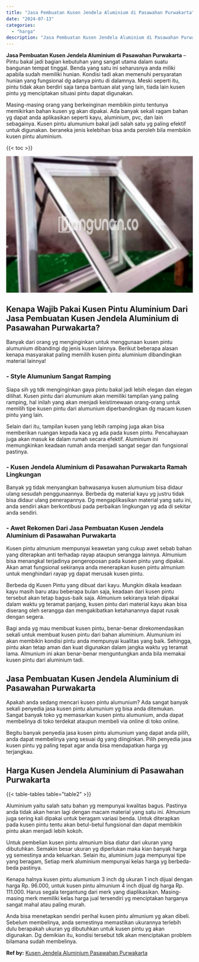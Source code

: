 ```yaml
---
title: "Jasa Pembuatan Kusen Jendela Aluminium di Pasawahan Purwakarta"
date: "2024-07-13"
categories: 
  - "harga"
description: "Jasa Pembuatan Kusen Jendela Aluminium di Pasawahan Purwakarta. Anda bisa menetapkan sendiri perihal kusen pintu almunium yg akan dibeli. Sebelum membelinya,..."
---
```


**Jasa Pembuatan Kusen Jendela Aluminium di Pasawahan Purwakarta** – Pintu bakal jadi bagian kebutuhan yang sangat utama dalam suatu bangunan tempat tinggal. Benda yang satu ini seharusnya anda miliki apabila sudah memiliki hunian. Kondisi tadi akan memenuhi persyaratan hunian yang fungsional dg adanya pintu di dalamnya. Meski seperti itu, pintu tidak akan berdiri saja tanpa bantuan alat yang lain, tiada lain kusen pintu yg menciptakan situasi pintu dapat digunakan.

Masing-masing orang yang berkeinginan membikin pintu tentunya memikirkan bahan kusen yg akan dipakai. Ada banyak sekali ragam bahan yg dapat anda aplikasikan seperti kayu, aluminium, pvc, dan lain sebagainya. Kusen pintu alumunium bakal jadi salah satu yg paling efektif untuk digunakan. beraneka jenis kelebihan bisa anda peroleh bila membikin kusen pintu aluminium.

{{< toc >}}

![Jasa Pembuatan Kusen Jendela Aluminium di Pasawahan Purwakarta](/images/harga-kusen-jendela-alumunium-01.png)

## Kenapa Wajib Pakai Kusen Pintu Aluminium Dari Jasa Pembuatan Kusen Jendela Aluminium di Pasawahan Purwakarta?

Banyak dari orang yg menginginkan untuk menggunaan kusen pintu alumunium dibandingi dg jenis kusen lainnya. Berikut beberapa alasan kenapa masyarakat paling memilih kusen pintu aluminium dibandingkan material lainnya!

### \- Style Alumunium Sangat Ramping

Siapa sih yg tdk menginginkan gaya pintu bakal jadi lebih elegan dan elegan dilihat. Kusen pintu dari alumunium akan memiliki tampilan yang paling ramping, hal inilah yang akan menjadi keistimewaan orang-orang untuk memilih tipe kusen pintu dari alumunium diperbandingkan dg macam kusen pintu yang lain.

Selain dari itu, tampilan kusen yang lebih ramping juga akan bisa memberikan ruangan kepada kaca yg ada pada kusen pintu. Pencahayaan juga akan masuk ke dalam rumah secara efektif. Aluminium ini memungkinkan keadaan rumah anda menjadi sangat segar dan fungsional pastinya.

### \- Kusen Jendela Aluminium di Pasawahan Purwakarta Ramah Lingkungan

Banyak yg tidak menyangkan bahwasanya kusen alumunium bisa didaur ulang sesudah penggunaannya. Berbeda dg material kayu yg justru tidak bisa didaur ulang penerapannya. Dg mengaplikasikan material yang satu ini, anda sendiri akan berkontibusi pada perbaikan lingkungan yg ada di sekitar anda sendiri.

### \- Awet Rekomen Dari Jasa Pembuatan Kusen Jendela Aluminium di Pasawahan Purwakarta

Kusen pintu almunium mempunyai keawetan yang cukup awet sebab bahan yang diterapkan anti terhadap rayap ataupun serangga lainnya. Almunium bisa menangkal terjadinya pengeroposan pada kusen pintu yang dipakai. Akan amat fungsional sekiranya anda menerapkan kusen pintu almunium untuk menghindari rayap yg dapat merusak kusen pintu.

Berbeda dg Kusen Pintu yang dibuat dari kayu. Mungkin dikala keadaan kayu masih baru atau beberapa bulan saja, keadaan dari kusen pintu tersebut akan tetap bagus-baik saja. Almunium sekiranya telah dipakai dalam waktu yg teramat panjang, kusen pintu dari material kayu akan bisa diserang oleh serangga dan mengakibatkan ketahanannya dapat rusak dengan segera.

Bagi anda yg mau membuat kusen pintu, benar-benar direkomendasikan sekali untuk membuat kusen pintu dari bahan aluminium. Alumunium ini akan membikin kondisi pintu anda mempunyai kualitas yang baik. Sehingga, pintu akan tetap aman dan kuat digunakan dalam jangka waktu yg teramat lama. Almunium ini akan benar-benar menguntungkan anda bila memakai kusen pintu dari aluminium tadi.

## Jasa Pembuatan Kusen Jendela Aluminium di Pasawahan Purwakarta

Apakah anda sedang mencari kusen pintu alumunium? Ada sangat banyak sekali penyedia jasa kusen pintu alumunium yg bisa anda ditemukan. Sangat banyak toko yg memasarkan kusen pintu alumunium, anda dapat membelinya di toko terdekat ataupun membeli via online di toko online.

Begitu banyak penyedia jasa kusen pintu alumunium yang dapat anda pilih, anda dapat membelinya yang sesuai dg yang diinginkan. Pilih penyedia jasa kusen pintu yg paling tepat agar anda bisa mendapatkan harga yg terjangkau.

## Harga Kusen Jendela Aluminium di Pasawahan Purwakarta

{{< table-tables table="table2" >}}

Aluminium yaitu salah satu bahan yg mempunyai kwalitas bagus. Pastinya anda tidak akan heran lagi dengan macam material yang satu ini. Almunium juga sering kali dipakai untuk beragam variasi benda. Untuk diterapkan pada kusen pintu tentu akan betul-betul fungsional dan dapat membikin pintu akan menjadi lebih kokoh.

Untuk pembelian kusen pintu almunium bisa diatur dari ukuran yang dibutuhkan. Semakin besar ukuran yg diperlukan maka kian banyak harga yg semestinya anda keluarkan. Selain itu, aluminium juga mempunyai tipe yang beragam, Setiap merk aluminium mempunyai kelas harga yg berbeda-beda pastinya.

Kenapa halnya kusen pintu alumunium 3 inch dg ukuran 1 inch dijual dengan harga Rp. 96.000, untuk kusen pintu almunium 4 inch dijual dg harga Rp. 111.000. Harus segala tergantung dari merk yang diaplikasikan. Masing-masing merk memiliki kelas harga jual tersendiri yg menciptakan harganya sangat mahal atau paling murah.

Anda bisa menetapkan sendiri perihal kusen pintu almunium yg akan dibeli. Sebelum membelinya, anda semestinya memastikan ukurannya terlebih dulu berapakah ukuran yg dibutuhkan untuk kusen pintu yg akan digunakan. Dg demikian itu, kondisi tersebut tdk akan menciptakan problem bilamana sudah membelinya.

**Ref by:** [Kusen Jendela Aluminium Pasawahan Purwakarta](https://id.wikipedia.org/wiki/Kusen)

